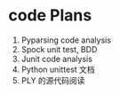 # code Plans
1. Pyparsing code analysis
2. Spock unit test, BDD
3. Junit code analysis
4. Python unittest 文档
5. PLY 的源代码阅读
